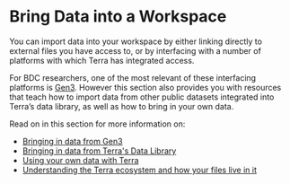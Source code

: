 # Bring Data into a Workspace

You can import data into your workspace by either linking directly to external files you have access to, or by interfacing with a number of platforms with which Terra has integrated access.&#x20;

For BDC researchers, one of the most relevant of these interfacing platforms is [Gen3](https://bdcatalyst.gitbook.io/biodata-catalyst-documentation/explore_data/gen3-discovering-data). However this section also provides you with resources that teach how to import data from other public datasets integrated into Terra’s data library, as well as how to bring in your own data.

Read on in this section for more information on:

* [Bringing in data from Gen3](https://bdcatalyst.gitbook.io/biodata-catalyst-documentation/analyze-data/terra/bringing-data-into-a-workspace/bringing-in-data-from-gen3)
* [Bringing in data from Terra's Data Library](https://bdcatalyst.gitbook.io/biodata-catalyst-documentation/analyze-data/terra/bringing-data-into-a-workspace/from-terras-data-library)
* [Using your own data with Terra](https://bdcatalyst.gitbook.io/biodata-catalyst-documentation/analyze-data/terra/bringing-data-into-a-workspace/using-your-own-data-with-terra)
* [Understanding the Terra ecosystem and how your files live in it](https://support.terra.bio/hc/en-us/articles/360058163311)
